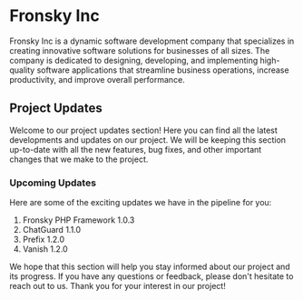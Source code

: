 # Fronsky Inc
Fronsky Inc is a dynamic software development company that specializes in creating innovative software solutions for businesses of all sizes. The company is dedicated to designing, developing, and implementing high-quality software applications that streamline business operations, increase productivity, and improve overall performance.

## Project Updates
Welcome to our project updates section! Here you can find all the latest developments and updates on our project. We will be keeping this section up-to-date with all the new features, bug fixes, and other important changes that we make to the project.

### Upcoming Updates
Here are some of the exciting updates we have in the pipeline for you:

1. Fronsky PHP Framework 1.0.3
2. ChatGuard 1.1.0
3. Prefix 1.2.0
4. Vanish 1.2.0

We hope that this section will help you stay informed about our project and its progress. If you have any questions or feedback, please don't hesitate to reach out to us. Thank you for your interest in our project!
